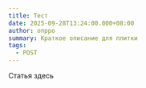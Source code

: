 ```yaml
---
title: Тест
date: 2025-09-28T13:24:00.000+08:00
author: опрро
summary: Краткое описание для плитки
tags:
  - POST
---
```

Статья здесь
